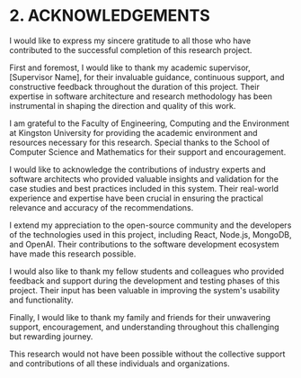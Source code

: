# 2. ACKNOWLEDGEMENTS

I would like to express my sincere gratitude to all those who have contributed to the successful completion of this research project.

First and foremost, I would like to thank my academic supervisor, [Supervisor Name], for their invaluable guidance, continuous support, and constructive feedback throughout the duration of this project. Their expertise in software architecture and research methodology has been instrumental in shaping the direction and quality of this work.

I am grateful to the Faculty of Engineering, Computing and the Environment at Kingston University for providing the academic environment and resources necessary for this research. Special thanks to the School of Computer Science and Mathematics for their support and encouragement.

I would like to acknowledge the contributions of industry experts and software architects who provided valuable insights and validation for the case studies and best practices included in this system. Their real-world experience and expertise have been crucial in ensuring the practical relevance and accuracy of the recommendations.

I extend my appreciation to the open-source community and the developers of the technologies used in this project, including React, Node.js, MongoDB, and OpenAI. Their contributions to the software development ecosystem have made this research possible.

I would also like to thank my fellow students and colleagues who provided feedback and support during the development and testing phases of this project. Their input has been valuable in improving the system's usability and functionality.

Finally, I would like to thank my family and friends for their unwavering support, encouragement, and understanding throughout this challenging but rewarding journey.

This research would not have been possible without the collective support and contributions of all these individuals and organizations.
